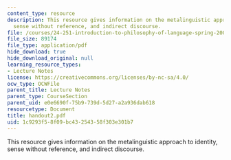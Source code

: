 ```yaml
---
content_type: resource
description: This resource gives information on the metalinguistic approach to identity,
  sense without reference, and indirect discourse.
file: /courses/24-251-introduction-to-philosophy-of-language-spring-2005/1c9293f58f09bc43254358f303e301b7_handout2.pdf
file_size: 89174
file_type: application/pdf
hide_download: true
hide_download_original: null
learning_resource_types:
- Lecture Notes
license: https://creativecommons.org/licenses/by-nc-sa/4.0/
ocw_type: OCWFile
parent_title: Lecture Notes
parent_type: CourseSection
parent_uid: e0e6690f-75b9-739d-5d27-a2a936dab618
resourcetype: Document
title: handout2.pdf
uid: 1c9293f5-8f09-bc43-2543-58f303e301b7
---
```

This resource gives information on the metalinguistic approach to identity, sense without reference, and indirect discourse.